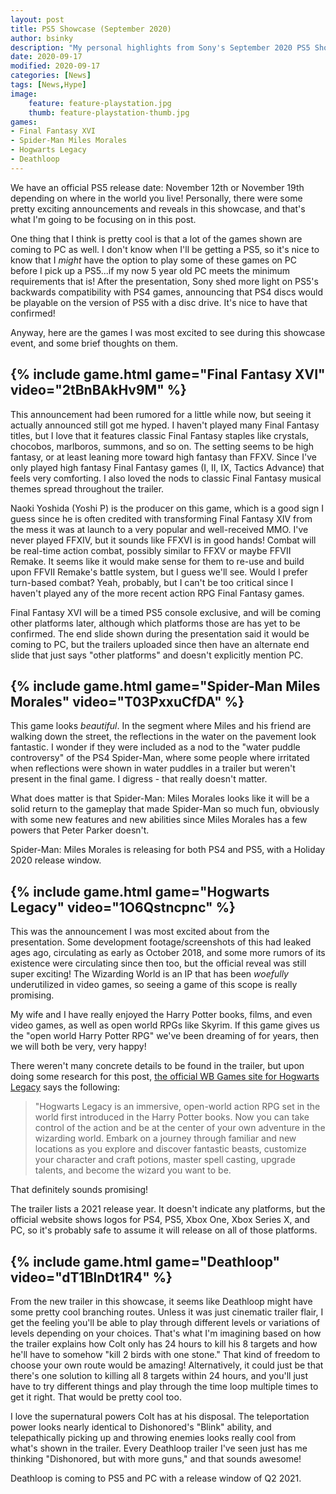 ```yaml
---
layout: post
title: PS5 Showcase (September 2020)
author: bsinky
description: "My personal highlights from Sony's September 2020 PS5 Showcase."
date: 2020-09-17
modified: 2020-09-17
categories: [News]
tags: [News,Hype]
image:
    feature: feature-playstation.jpg
    thumb: feature-playstation-thumb.jpg
games:
- Final Fantasy XVI
- Spider-Man Miles Morales
- Hogwarts Legacy
- Deathloop
---
```


We have an official PS5 release date: November 12th or November 19th depending
on where in the world you live! Personally, there were some pretty exciting
announcements and reveals in this showcase, and that's what I'm going to be
focusing on in this post.

<!--more-->

One thing that I think is pretty cool is that a lot of the games shown are
coming to PC as well. I don't know when I'll be getting a PS5, so it's nice to
know that I *might* have the option to play some of these games on PC before I
pick up a PS5...if my now 5 year old PC meets the minimum requirements that is!
After the presentation, Sony shed more light on PS5's backwards compatibility
with PS4 games, announcing that PS4 discs would be playable on the version of
PS5 with a disc drive. It's nice to have that confirmed!

Anyway, here are the games I was most excited to see during this showcase event,
and some brief thoughts on them.

## {% include game.html game="Final Fantasy XVI" video="2tBnBAkHv9M" %}

This announcement had been rumored for a little while now, but seeing it
actually announced still got me hyped. I haven't played many Final Fantasy
titles, but I love that it features classic Final Fantasy staples like crystals,
chocobos, marlboros, summons, and so on. The setting seems to be high fantasy,
or at least leaning more toward high fantasy than FFXV. Since I've only played
high fantasy Final Fantasy games (I, II, IX, Tactics Advance) that feels very
comforting. I also loved the nods to classic Final Fantasy musical themes spread
throughout the trailer.

Naoki Yoshida (Yoshi P) is the producer on this game, which is a good sign I
guess since he is often credited with transforming Final Fantasy XIV from the
mess it was at launch to a very popular and well-received MMO. I've never played
FFXIV, but it sounds like FFXVI is in good hands! Combat will be real-time
action combat, possibly similar to FFXV or maybe FFVII Remake. It seems like it
would make sense for them to re-use and build upon FFVII Remake's battle system,
but I guess we'll see. Would I prefer turn-based combat? Yeah, probably, but I
can't be too critical since I haven't played any of the more recent action RPG
Final Fantasy games.

Final Fantasy XVI will be a timed PS5 console exclusive, and will be coming
other platforms later, although which platforms those are has yet to be
confirmed. The end slide shown during the presentation said it would be coming
to PC, but the trailers uploaded since then have an alternate end slide that
just says "other platforms" and doesn't explicitly mention PC.

## {% include game.html game="Spider-Man Miles Morales" video="T03PxxuCfDA" %}

This game looks *beautiful*. In the segment where Miles and his friend are
walking down the street, the reflections in the water on the pavement look
fantastic. I wonder if they were included as a nod to the "water puddle
controversy" of the PS4 Spider-Man, where some people where irritated when
reflections were shown in water puddles in a trailer but weren't present in the
final game. I digress - that really doesn't matter.

What does matter is that Spider-Man: Miles Morales looks like it will be a solid
return to the gameplay that made Spider-Man so much fun, obviously with some new
features and new abilities since Miles Morales has a few powers that Peter
Parker doesn't.

Spider-Man: Miles Morales is releasing for both PS4 and PS5, with a Holiday 2020
release window.

## {% include game.html game="Hogwarts Legacy" video="1O6Qstncpnc" %}

This was the announcement I was most excited about from the presentation. Some
development footage/screenshots of this had leaked ages ago, circulating as
early as October 2018, and some more rumors of its existence were circulating
since then too, but the official reveal was still super exciting! The Wizarding
World is an IP that has been *woefully* underutilized in video games, so seeing
a game of this scope is really promising.

My wife and I have really enjoyed the Harry Potter books, films, and even video
games, as well as open world RPGs like Skyrim. If this game gives us the "open
world Harry Potter RPG" we've been dreaming of for years, then we will both be
very, very happy!

There weren't many concrete details to be found in the trailer, but upon doing
some research for this post, [the official WB Games site for Hogwarts
Legacy](https://hogwartslegacy.warnerbrosgames.com/) says the following:

> "Hogwarts Legacy is an immersive, open-world action RPG set in the world first
> introduced in the Harry Potter books. Now you can take control of the action
> and be at the center of your own adventure in the wizarding world. Embark on a
> journey through familiar and new locations as you explore and discover
> fantastic beasts, customize your character and craft potions, master spell
> casting, upgrade talents, and become the wizard you want to be.

That definitely sounds promising!

The trailer lists a 2021 release year. It doesn't indicate any platforms, but
the official website shows logos for PS4, PS5, Xbox One, Xbox Series X, and PC,
so it's probably safe to assume it will release on all of those platforms.

## {% include game.html game="Deathloop" video="dT1BlnDt1R4" %}

From the new trailer in this showcase, it seems like Deathloop might have some
pretty cool branching routes. Unless it was just cinematic trailer flair, I get
the feeling you'll be able to play through different levels or variations of
levels depending on your choices. That's what I'm imagining based on how the
trailer explains how Colt only has 24 hours to kill his 8 targets and how he'll
have to somehow "kill 2 birds with one stone." That kind of freedom to choose
your own route would be amazing! Alternatively, it could just be that there's
one solution to killing all 8 targets within 24 hours, and you'll just have to
try different things and play through the time loop multiple times to get it
right. That would be pretty cool too.

I love the supernatural powers Colt has at his disposal. The teleportation power
looks nearly identical to Dishonored's "Blink" ability, and telepathically
picking up and throwing enemies looks really cool from what's shown in the
trailer. Every Deathloop trailer I've seen just has me thinking "Dishonored, but
with more guns," and that sounds awesome!

Deathloop is coming to PS5 and PC with a release window of Q2 2021.
